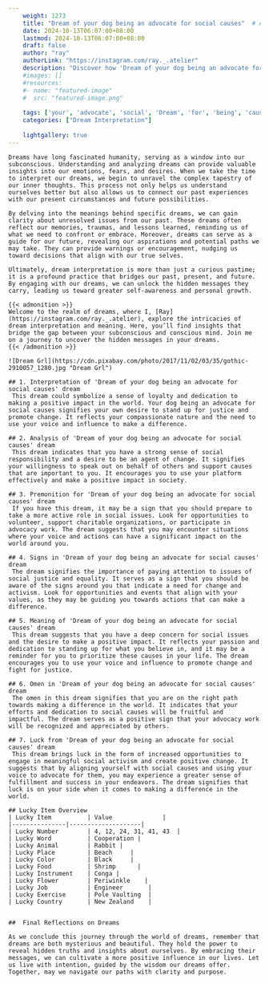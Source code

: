 ```yaml
---
    weight: 1273
    title: "Dream of your dog being an advocate for social causes"  # Assuming 'title' column exists
    date: 2024-10-13T06:07:00+08:00
    lastmod: 2024-10-13T06:07:00+08:00
    draft: false
    author: "ray"
    authorLink: "https://instagram.com/ray._.atelier"
    description: "Discover how 'Dream of your dog being an advocate for social causes' can interpret your future and uncover its significant meanings in your life."
    #images: []
    #resources:
    #- name: "featured-image"
    #  src: "featured-image.png"
    
    tags: ['your', 'advocate', 'social', 'Dream', 'for', 'being', 'causes', 'an', 'of', 'dog']
    categories: ["Dream Interpretation"]
    
    lightgallery: true
---
```

    
    Dreams have long fascinated humanity, serving as a window into our subconscious. Understanding and analyzing dreams can provide valuable insights into our emotions, fears, and desires. When we take the time to interpret our dreams, we begin to unravel the complex tapestry of our inner thoughts. This process not only helps us understand ourselves better but also allows us to connect our past experiences with our present circumstances and future possibilities.
    
    By delving into the meanings behind specific dreams, we can gain clarity about unresolved issues from our past. These dreams often reflect our memories, traumas, and lessons learned, reminding us of what we need to confront or embrace. Moreover, dreams can serve as a guide for our future, revealing our aspirations and potential paths we may take. They can provide warnings or encouragement, nudging us toward decisions that align with our true selves.
    
    Ultimately, dream interpretation is more than just a curious pastime; it is a profound practice that bridges our past, present, and future. By engaging with our dreams, we can unlock the hidden messages they carry, leading us toward greater self-awareness and personal growth.
    
    {{< admonition >}}
    Welcome to the realm of dreams, where I, [Ray](https://instagram.com/ray._.atelier), explore the intricacies of dream interpretation and meaning. Here, you’ll find insights that bridge the gap between your subconscious and conscious mind. Join me on a journey to uncover the hidden messages in your dreams.
    {{< /admonition >}}
    
    ![Dream Grl](https://cdn.pixabay.com/photo/2017/11/02/03/35/gothic-2910057_1280.jpg "Dream Grl")
    
    ## 1. Interpretation of 'Dream of your dog being an advocate for social causes' dream
     This dream could symbolize a sense of loyalty and dedication to making a positive impact in the world. Your dog being an advocate for social causes signifies your own desire to stand up for justice and promote change. It reflects your compassionate nature and the need to use your voice and influence to make a difference.
    
    ## 2. Analysis of 'Dream of your dog being an advocate for social causes' dream
     This dream indicates that you have a strong sense of social responsibility and a desire to be an agent of change. It signifies your willingness to speak out on behalf of others and support causes that are important to you. It encourages you to use your platform effectively and make a positive impact in society.
    
    ## 3. Premonition for 'Dream of your dog being an advocate for social causes' dream
     If you have this dream, it may be a sign that you should prepare to take a more active role in social issues. Look for opportunities to volunteer, support charitable organizations, or participate in advocacy work. The dream suggests that you may encounter situations where your voice and actions can have a significant impact on the world around you.
    
    ## 4. Signs in 'Dream of your dog being an advocate for social causes' dream
     The dream signifies the importance of paying attention to issues of social justice and equality. It serves as a sign that you should be aware of the signs around you that indicate a need for change and activism. Look for opportunities and events that align with your values, as they may be guiding you towards actions that can make a difference.
    
    ## 5. Meaning of 'Dream of your dog being an advocate for social causes' dream
     This dream suggests that you have a deep concern for social issues and the desire to make a positive impact. It reflects your passion and dedication to standing up for what you believe in, and it may be a reminder for you to prioritize these causes in your life. The dream encourages you to use your voice and influence to promote change and fight for justice.
    
    ## 6. Omen in 'Dream of your dog being an advocate for social causes' dream
     The omen in this dream signifies that you are on the right path towards making a difference in the world. It indicates that your efforts and dedication to social causes will be fruitful and impactful. The dream serves as a positive sign that your advocacy work will be recognized and appreciated by others.
    
    ## 7. Luck from 'Dream of your dog being an advocate for social causes' dream
     This dream brings luck in the form of increased opportunities to engage in meaningful social activism and create positive change. It suggests that by aligning yourself with social causes and using your voice to advocate for them, you may experience a greater sense of fulfillment and success in your endeavors. The dream signifies that luck is on your side when it comes to making a difference in the world.
    
    ## Lucky Item Overview
    | Lucky Item          | Value              |
    |---------------|--------------------|
    | Lucky Number        | 4, 12, 24, 31, 41, 43  |
    | Lucky Word          | Cooperation |
    | Lucky Animal        | Rabbit |
    | Lucky Place         | Beach     |
    | Lucky Color         | Black     |
    | Lucky Food          | Shrimp      |
    | Lucky Instrument    | Conga |
    | Lucky Flower        | Periwinkle    |
    | Lucky Job           | Engineer       |
    | Lucky Exercise      | Pole Vaulting  |
    | Lucky Country       | New Zealand    |
    
    
    ##  Final Reflections on Dreams
    
    As we conclude this journey through the world of dreams, remember that dreams are both mysterious and beautiful. They hold the power to reveal hidden truths and insights about ourselves. By embracing their messages, we can cultivate a more positive influence in our lives. Let us live with intention, guided by the wisdom our dreams offer. Together, may we navigate our paths with clarity and purpose.
    